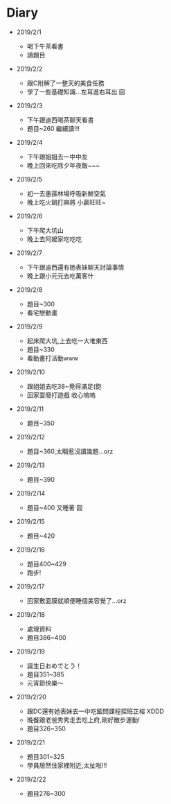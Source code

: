 # Diary

* 2019/2/1
  * 喝下午茶看書
  * 讀題目
  
* 2019/2/2
  * 跟C附解了一整天的美食任務
  * 學了一些基礎知識...左耳進右耳出 囧
  
* 2019/2/3
  * 下午跟迪西喝茶聊天看書
  * 題目~260 繼續讀!!!
  
* 2019/2/4
  * 下午跟姐姐去一中中友
  * 晚上回來吃除夕年夜飯~~~
    
* 2019/2/5
  * 初一去惠蓀林場呼吸新鮮空氣
  * 晚上吃火鍋打麻將 小贏旺旺~
  
* 2019/2/6
  * 下午爬大坑山
  * 晚上去阿嬤家吃吃吃
  
* 2019/2/7
  * 下午跟迪西還有她表妹聊天討論事情
  * 晚上跟小元元去吃萬客什
  
* 2019/2/8
  * 題目~300 
  * 看宅戀動畫
  
* 2019/2/9
  * 起床爬大坑,上去吃一大堆東西
  * 題目~330
  * 看動畫打活動www
  
* 2019/2/10
  * 跟姐姐去吃38~覺得滿足(飽
  * 回家耍廢打遊戲 收心嗚嗚
  
* 2019/2/11
  * 題目~350
  
* 2019/2/12
  * 題目~360,太睏惹沒讀幾題...orz
  
* 2019/2/13
  * 題目~390
  
* 2019/2/14
  * 題目~400 又睡著 囧

* 2019/2/15
  * 題目~420
  
* 2019/2/16
  * 題目400~429
  * 跑步!
  
* 2019/2/17
  * 回家敷面膜就順便睡個美容覺了...orz
 
* 2019/2/18
  * 處理資料
  * 題目386~400
  
* 2019/2/19
  * 誕生日おめでとう！ 
  * 題目351~385
  * 元宵節快樂～
  
* 2019/2/20
  * 跟DC還有她表妹去一中吃飯問課程探班芷榕 XDDD
  * 晚餐跟老爸秀秀走去吃上府,剛好散步運動!
  * 題目326~350

* 2019/2/21
  * 題目301~325
  * 學員居然住家裡附近,太扯啦!!!
  
* 2019/2/22
  * 題目276~300
  
